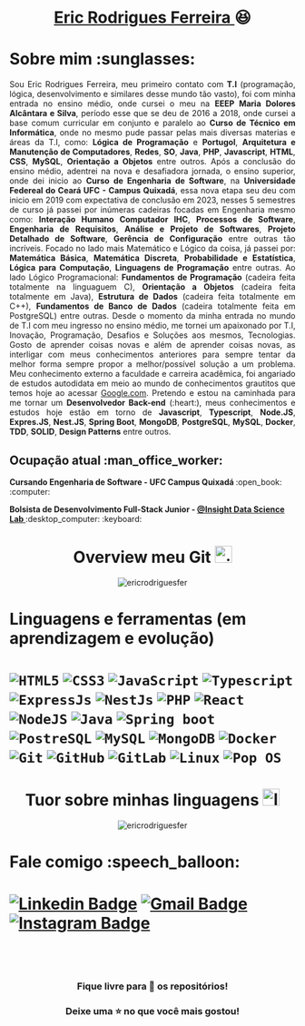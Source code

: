 <h1 align="center"> <a href="https://www.linkedin.com/in/ericrodriguesfer/"> Eric Rodrigues Ferreira </a> 😆 </h1>

<h1 align="left"> Sobre mim :sunglasses: </h1>
<p align="justify">
Sou Eric Rodrigues Ferreira, meu primeiro contato com <b>T.I</b> (programação, lógica, desenvolvimento e similares desse mundo tão vasto), foi com minha entrada no ensino médio, onde cursei o meu na <b>EEEP Maria Dolores Alcântara e Silva</b>, período esse que se deu de 2016 a 2018, onde cursei a base comum curricular em conjunto e paralelo ao <b>Curso de Técnico em Informática</b>, onde no mesmo pude passar pelas mais diversas materias e áreas da T.I, como: <b>Lógica de Programação</b> e <b>Portugol</b>, <b>Arquitetura e Manutenção de Computadores</b>, <b>Redes</b>, <b>SO</b>, <b>Java</b>, <b>PHP</b>, <b>Javascript</b>, <b>HTML</b>, <b>CSS</b>, <b>MySQL</b>, <b>Orientação a Objetos</b> entre outros. Após a conclusão do ensino médio, adentrei na nova e desafiadora jornada, o ensino superior, onde dei inicio ao <b>Curso de Engenharia de Software</b>, na <b>Universidade Federeal do Ceará UFC - Campus Quixadá</b>, essa nova etapa seu deu com inicio em 2019 com expectativa de conclusão em 2023, nesses 5 semestres de curso já passei por inúmeras cadeiras focadas em Engenharia mesmo como: <b>Interação Humano Computador IHC</b>, <b>Processos de Software</b>, <b>Engenharia de Requisitos</b>, <b>Análise e Projeto de Softwares</b>, <b>Projeto Detalhado de Software</b>, <b>Gerência de Configuração</b> entre outras tão incríveis. Focado no lado mais Matemático e Lógico da coisa, já passei por: <b>Matemática Básica</b>, <b>Matemática Discreta</b>, <b>Probabilidade e Estatística</b>, <b>Lógica para Computação</b>, <b>Linguagens de Programação</b> entre outras. Ao lado Lógico Programacional: <b>Fundamentos de Programação</b> (cadeira feita totalmente na linguaguem C), <b>Orientação a Objetos</b> (cadeira feita totalmente em Java), <b>Estrutura de Dados</b> (cadeira feita totalmente em C++), <b>Fundamentos de Banco de Dados</b> (cadeira totalmente feita em PostgreSQL) entre outras. Desde o momento da minha entrada no mundo de T.I com meu ingresso no ensino médio, me tornei um apaixonado por T.I, Inovação, Programação, Desafios e Soluções aos mesmos, Tecnologias. Gosto de aprender coisas novas e além de aprender coisas novas, as interligar com meus conhecimentos anteriores para sempre tentar da melhor forma sempre propor a melhor/possível solução a um problema. Meu conhecimento externo a faculdade e carreira acadêmica, foi angariado de estudos autodidata em meio ao mundo de conhecimentos grautitos que temos hoje ao acessar <a href="https://google.com" target="_blank"> Google.com</a>. Pretendo e estou na caminhada para me tornar um <b>Desenvolvedor Back-end</b> (:heart:)<!--sempre com foco no Mundo Web (:heart:)-->, meus conhecimentos e estudos hoje estão em torno de <b>Javascript</b>, <b>Typescript</b>, <b>Node.JS</b>, <b>Expres.JS</b>, <b>Nest.JS</b>, <b>Spring Boot</b>, <b>MongoDB</b>, <b>PostgreSQL</b>, <b>MySQL</b>, <b>Docker</b>, <b>TDD</b>, <b>SOLID</b>, <b>Design Patterns</b> entre outros.
</p>

<h2 align="left"> Ocupação atual :man_office_worker: </h2>
<p align="left"> <b> Cursando Engenharia de Software - UFC Campus Quixadá </b> :open_book: :computer: </p>
<p align="left"> <b> Bolsista de Desenvolvimento Full-Stack Junior - <a href="https://github.com/InsightLab"> @Insight Data Science Lab </a> </b> :desktop_computer: :keyboard:</p>


<h1 align="center"> Overview meu Git <img src="https://image.flaticon.com/icons/png/512/25/25231.png" widht="30" height="30" alt="git" /> </h1>
<p align="center">
  <img src="https://github-readme-stats.vercel.app/api?username=ericrodriguesfer&show_icons=true&theme=tokyonight" alt="ericrodriguesfer" />
</p>

<h1 align="left"> Linguagens e ferramentas (em aprendizagem e evolução) <h1>
<code><img alt="HTML5" src="https://img.shields.io/badge/html5-%23E34F26.svg?style=for-the-badge&logo=html5&logoColor=white"/></code>
<code><img alt="CSS3" src="https://img.shields.io/badge/css3-%231572B6.svg?style=for-the-badge&logo=css3&logoColor=white"/></code>
<code><img alt="JavaScript" src="https://img.shields.io/badge/JavaScript-F7DF1E?style=for-the-badge&logo=javascript&logoColor=black"/></code>
<code><img alt="Typescript" src="https://img.shields.io/badge/typescript-%23007ACC.svg?style=for-the-badge&logo=typescript&logoColor=white"/></code>
<code><img alt="ExpressJs" src="https://img.shields.io/badge/express.js-%23404d59.svg?style=for-the-badge&logo=express&logoColor=%2361DAFB"/></code>
<code><img alt="NestJs" src="https://img.shields.io/badge/nestjs-%23E0234E.svg?style=for-the-badge&logo=nestjs&logoColor=white"/></code>
<code><img alt="PHP" src="https://img.shields.io/badge/PHP-777BB4?style=for-the-badge&logo=php&logoColor=white"/></code>
<code><img alt="React" src="https://img.shields.io/badge/react-%2320232a.svg?style=for-the-badge&logo=react&logoColor=%2361DAFB"/></code>
<code><img alt="NodeJS" src="https://img.shields.io/badge/Node.js-339933?style=for-the-badge&logo=nodedotjs&logoColor=white"/></code>
<code><img alt="Java" src="https://img.shields.io/badge/Java-ED8B00?style=for-the-badge&logo=java&logoColor=white"/></code>
<code><img alt="Spring boot" src="https://img.shields.io/badge/Spring-6DB33F?style=for-the-badge&logo=spring&logoColor=white"/></code>
<code><img alt="PostreSQL" src="https://img.shields.io/badge/PostgreSQL-316192?style=for-the-badge&logo=postgresql&logoColor=white"/></code>
<code><img alt="MySQL" src="https://img.shields.io/badge/MySQL-00000F?style=for-the-badge&logo=mysql&logoColor=white"/></code>
<code><img alt="MongoDB" src="https://img.shields.io/badge/MongoDB-4EA94B?style=for-the-badge&logo=mongodb&logoColor=white"/></code>
<code><img alt="Docker" src="https://img.shields.io/badge/Docker-2CA5E0?style=for-the-badge&logo=docker&logoColor=white"/></code>
<code><img alt="Git" src="https://img.shields.io/badge/git-%23F05033.svg?style=for-the-badge&logo=git&logoColor=white"/></code>
<code><img alt="GitHub" src="https://img.shields.io/badge/github-%23121011.svg?style=for-the-badge&logo=github&logoColor=white"/></code>
<code><img alt="GitLab" src="https://img.shields.io/badge/GitLab-330F63?style=for-the-badge&logo=gitlab&logoColor=white"/></code>
<code><img alt="Linux" src="https://img.shields.io/badge/Linux-FCC624?style=for-the-badge&logo=linux&logoColor=black"/></code>
<code><img alt="Pop OS" src="https://img.shields.io/badge/Pop!_OS-FF7139?style=for-the-badge&logo=Pop!_OS&logoColor=white"/></code>

<h1 align="center"> Tuor sobre minhas linguagens <img src="https://static.thenounproject.com/png/3308791-200.png" widht="30" height="30" alt="languages" /> </h1>
<p align="center">
  <img src="https://github-readme-stats.vercel.app/api/top-langs/?username=ericrodriguesfer&layout=compact&theme=tokyonight" alt="ericrodriguesfer" />
</p>

<h1 align="left"> Fale comigo :speech_balloon: <h1>
  
[![Linkedin Badge](https://img.shields.io/badge/ericrodriguesferreira-%230077B5.svg?style=for-the-badge&logo=linkedin&logoColor=white&link=https://www.linkedin.com/in/ericrodriguesfer/)](https://www.linkedin.com/in/ericrodriguesfer/) [![Gmail Badge](https://img.shields.io/badge/ericdesenvolvedor7@gmail.com-0078D4?style=for-the-badge&logo=Gmail&logoColor=white&link=mailto:ericdesenvolvedor7@gmail.com)](mailto:ericdesenvolvedor7@gmail.com) [![Instagram Badge](https://img.shields.io/badge/@_ericrf_-%23E4405F.svg?style=for-the-badge&logo=Instagram&logoColor=white&link=https://www.instagram.com/_ericrf_/)](https://www.instagram.com/_ericrf_/)
  
<br>

<h3 align="center"> Fique livre para 🔎 os repositórios! </h3>
<h3 align="center"> Deixe uma ⭐ no que você mais gostou! </h3>

<!--
**ericrodriguesfer/ericrodriguesfer** is a ✨ _special_ ✨ repository because its `README.md` (this file) appears on your GitHub profile.

Here are some ideas to get you started:

- 🔭 I’m currently working on ...
- 🌱 I’m currently learning ...
- 👯 I’m looking to collaborate on ...
- 🤔 I’m looking for help with ...
- 💬 Ask me about ...
- 📫 How to reach me: ...
- 😄 Pronouns: ...
- ⚡ Fun fact: ...
-->
